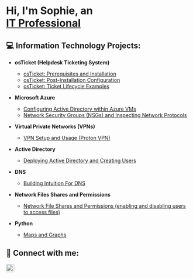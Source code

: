 <h1>Hi, I'm Sophie, an <br/><a href="https://github.com/coder83431">IT Professional
</a> </h1> 

<h2>💻 Information Technology Projects:</h2>

- <b>osTicket (Helpdesk Ticketing System)</b>
  - [osTicket: Prerequisites and Installation](https://github.com/coder83431/osticket-prereqs)
  - [osTicket: Post-Installation Configuration](https://github.com/coder83431/osTicket-Post-Installation-Setup/blob/main/README.md)
  - [osTicket: Ticket Lifecycle Examples](https://github.com/coder83431/os-ticket-master/blob/main/README.md)
- <b>Microsoft Azure</b>
  - [Configuring Active Directory within Azure VMs](https://github.com/joshmadakor1/4chan-Image-Analysis-Middleware-C964)</i>
  - [Network Security Groups (NSGs) and Inspecting Network Protocols](https://github.com/joshmadakor1/Algorithms-Practice)

- <b>Virtual Private Networks (VPNs)</b>
  - [VPN Setup and Usage (Proton VPN)](https://github.com/coder83431/VPN-Setup-and-Usage-Proton-VPN-)

- <b>Active Directory</b>
  - [Deploying Active Directory and Creating Users](https://github.com/joshmadakor1/EncrypterPOC)
 
- <b>DNS</b>
  - [Building Intuition For DNS](https://github.com/joshmadakor1/Package-Delivery-Pathfinding-Algorithm)

- <b>Network Files Shares and Permissions</b>
  - [Network File Shares and Permissions (enabling and disabling users to access files)](https://github.com/joshmadakor1/Package-Delivery-Pathfinding-Algorithm)

- <b>Python</b>
  - [Maps and Graphs](https://github.com/joshmadakor1/Package-Delivery-Pathfinding-Algorithm)


<h2> 🤳 Connect with me:</h2>

[<img align="left" alt="JoshMadakor | LinkedIn" width="22px" src="https://cdn.jsdelivr.net/npm/simple-icons@v3/icons/linkedin.svg" />][linkedin]

[linkedin]: https://www.linkedin.com/in/sophie-giedraitis-285661219/

